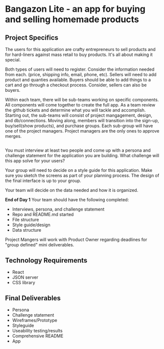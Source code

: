 # Bangazon Lite - an app for buying and selling homemade products 

## Project Specifics
The users for this application are crafty entrepreneurs to sell products and for hard-liners against mass retail to buy products. It's all about making it special. 

Both types of users will need to register. Consider the information needed from each. (price, shipping info, email, phone, etc). Sellers will need to add product and quanties available. Buyers should be able to add things to a cart and go through a checkout process. Consider, sellers can also be buyers.

Within each team, there will be sub-teams working on specific components. All components will come together to create the full app. As a team review the github tickets and determine what you will tackle and accomplish. Starting out, the sub-teams will consist of project mangagement, design, and db/connections. Moving along, members will transition into the sign-up, buy/sell(show products), and purchase groups. Each sub-group will have one of the project managers. Project managers are the only ones to approve merges.

## 

You must interview at least two people and come up with a persona and challenge statement for the application you are building. What challenge will this app solve for your users?

Your group will need to decide on a style guide for this application. Make sure you sketch the screens as part of your planning process. The design of the final interface is up to your group.

Your team will decide on the data needed and how it is organized.


**End of Day 1** Your team should have the following completed:
* Interviews, persona, and challenge statement
* Repo and README.md started
* File structure
* Style guide/design
* Data structure

Project Mangers will work with Product Owner regarding deadlines for "group defined" mini deliverables.

## Technology Requirements
* React
* JSON server
* CSS library

## Final Deliverables
* Persona
* Challenge statement
* Wireframes/Prototype
* Styleguide
* Useability testing/results
* Comprehensive README
* App


